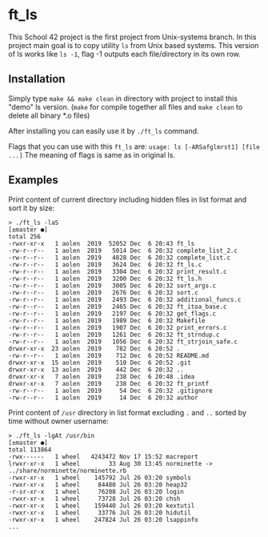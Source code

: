 # ft_ls
This School 42 project is the first project from Unix-systems branch.
In this project main goal is to copy utility `ls` from Unix based systems.
This version of ls works like `ls -1`, flag -1 outputs each file/directory
 in its own row.
## Installation
Simply type `make && make clean` in directory with project to install this "demo"
ls version. (`make` for compile together all files and `make clean` to delete 
all binary *.o files)

After installing you can easily use it by `./ft_ls` command.

Flags that you can use with this `ft_ls` are:
`usage: ls [-ARSafglmrst1] [file ...]`
The meaning of flags is same as in original ls.

## Examples
Print content of current directory including hidden files in
list format and sort it by size:
```shell script
> ./ft_ls -laS                                                                                                                                                                                                             [±master ●]
total 256
-rwxr-xr-x   1 aolen  2019  52052 Dec  6 20:43 ft_ls
-rw-r--r--   1 aolen  2019   5014 Dec  6 20:32 complete_list_2.c
-rw-r--r--   1 aolen  2019   4828 Dec  6 20:32 complete_list.c
-rw-r--r--   1 aolen  2019   3624 Dec  6 20:32 ft_ls.c
-rw-r--r--   1 aolen  2019   3304 Dec  6 20:32 print_result.c
-rw-r--r--   1 aolen  2019   3200 Dec  6 20:32 ft_ls.h
-rw-r--r--   1 aolen  2019   3005 Dec  6 20:32 sort_args.c
-rw-r--r--   1 aolen  2019   2676 Dec  6 20:32 sort.c
-rw-r--r--   1 aolen  2019   2493 Dec  6 20:32 additional_funcs.c
-rw-r--r--   1 aolen  2019   2465 Dec  6 20:32 ft_itoa_base.c
-rw-r--r--   1 aolen  2019   2197 Dec  6 20:32 get_flags.c
-rw-r--r--   1 aolen  2019   1989 Dec  6 20:32 Makefile
-rw-r--r--   1 aolen  2019   1907 Dec  6 20:32 print_errors.c
-rw-r--r--   1 aolen  2019   1261 Dec  6 20:32 ft_strndup.c
-rw-r--r--   1 aolen  2019   1056 Dec  6 20:32 ft_strjoin_safe.c
drwxr-xr-x  23 aolen  2019    782 Dec  6 20:52 .
-rw-r--r--   1 aolen  2019    712 Dec  6 20:52 README.md
drwxr-xr-x  15 aolen  2019    510 Dec  6 20:52 .git
drwxr-xr-x  13 aolen  2019    442 Dec  6 20:32 ..
drwxr-xr-x   7 aolen  2019    238 Dec  6 20:48 .idea
drwxr-xr-x   7 aolen  2019    238 Dec  6 20:32 ft_printf
-rw-r--r--   1 aolen  2019     54 Dec  6 20:32 .gitignore
-rw-r--r--   1 aolen  2019     14 Dec  6 20:32 author
```
Print content of `/usr` directory in list format excluding `.` and `..` 
sorted by time without owner username:
```shell script
> ./ft_ls -lgAt /usr/bin                                                                                                                                                                                                   [±master ●]
total 113864
-rwx------   1 wheel   4243472 Nov 17 15:52 macreport
lrwxr-xr-x   1 wheel        33 Aug 30 13:45 norminette -> ../share/norminette/norminette.rb
-rwxr-xr-x   1 wheel    145792 Jul 26 03:20 symbols
-rwxr-xr-x   1 wheel     84480 Jul 26 03:20 heap32
-r-sr-xr-x   1 wheel     76208 Jul 26 03:20 login
-rwxr-xr-x   1 wheel     73728 Jul 26 03:20 chsh
-rwxr-xr-x   1 wheel    159440 Jul 26 03:20 kextutil
-rwxr-xr-x   1 wheel     33776 Jul 26 03:20 hidutil
-rwxr-xr-x   1 wheel    247824 Jul 26 03:20 lsappinfo
...
```

